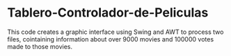 # Tablero-Controlador-de-Peliculas
This code creates a graphic interface using Swing and AWT to process two files, cointaining information about over 9000 movies and 100000 votes made to those movies.
